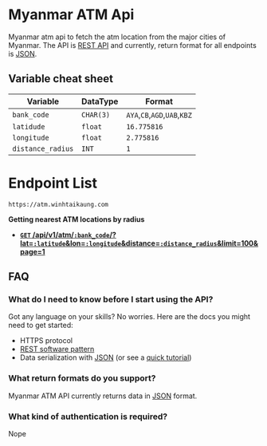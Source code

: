 # Myanmar ATM Api

Myanmar atm api to fetch the atm location from the major cities of Myanmar.
The API is [REST API](http://en.wikipedia.org/wiki/Representational_State_Transfer "RESTful") and currently, return format for all endpoints is [JSON](http://json.org/ "JSON").


## Variable cheat sheet
| Variable | DataType |Format|
|--|--|--|
| `bank_code` | `CHAR(3)` |`AYA`,`CB`,`AGD`,`UAB`,`KBZ`|
| `latidude` | `float` |`16.775816`|
| `longitude` | `float` |`2.775816`|
| `distance_radius` | `INT` |`1`|


# Endpoint List

    https://atm.winhtaikaung.com
**Getting nearest ATM locations by radius**
 -   **[`GET`  /api/v1/atm/`:bank_code`/?lat=`:latitude`&lon=`:longitude`&distance=`:distance_radius`&limit=100&page=1](https://atm.winhtaikaung.com/api/v1/atm/`:bank_code`/?lat=`:latitude`&lon=`:longitude`&distance=`:distance_radius`&limit=100&page=1)**

 
## FAQ

### What do I need to know before I start using the API?

Got any language on your skills? No worries. Here are the docs you might need to get started:

-   HTTPS protocol
-   [REST software pattern](http://en.wikipedia.org/wiki/Representational_State_Transfer)
-   Data serialization with  [JSON](http://json.org/)  (or see a  [quick tutorial](http://www.webmonkey.com/2010/02/get_started_with_json/))


### What return formats do you support?

Myanmar ATM API currently returns data in  [JSON](http://json.org/ "JSON")  format.

### What kind of authentication is required?

Nope

